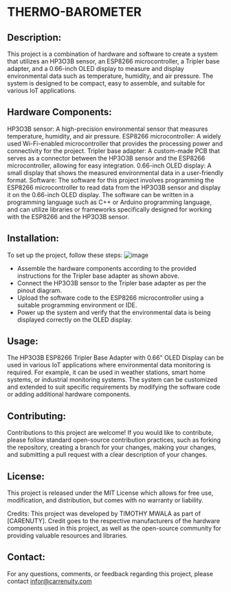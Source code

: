 # THERMO-BAROMETER

## Description:
This project is a combination of hardware and software to create a system that utilizes an HP3O3B sensor, an ESP8266 microcontroller, a Tripler base adapter, and a 0.66-inch OLED display to measure and display environmental data such as temperature, humidity, and air pressure. The system is designed to be compact, easy to assemble, and suitable for various IoT applications.

## Hardware Components:
HP3O3B sensor: A high-precision environmental sensor that measures temperature, humidity, and air pressure.
ESP8266 microcontroller: A widely used Wi-Fi-enabled microcontroller that provides the processing power and connectivity for the project.
Tripler base adapter: A custom-made PCB that serves as a connector between the HP3O3B sensor and the ESP8266 microcontroller, allowing for easy integration.
0.66-inch OLED display: A small display that shows the measured environmental data in a user-friendly format.
Software:
The software for this project involves programming the ESP8266 microcontroller to read data from the HP3O3B sensor and display it on the 0.66-inch OLED display. The software can be written in a programming language such as C++ or Arduino programming language, and can utilize libraries or frameworks specifically designed for working with the ESP8266 and the HP3O3B sensor.

## Installation:
To set up the project, follow these steps:
![image](https://user-images.githubusercontent.com/74060530/232247756-ead3f50a-f666-41e4-bf35-b454b19adf49.png)
- Assemble the hardware components according to the provided instructions for the Tripler base adapter as shown above.
- Connect the HP3O3B sensor to the Tripler base adapter as per the pinout diagram.
- Upload the software code to the ESP8266 microcontroller using a suitable programming environment or IDE.
- Power up the system and verify that the environmental data is being displayed correctly on the OLED display.

## Usage:
The HP3O3B ESP8266 Tripler Base Adapter with 0.66" OLED Display can be used in various IoT applications where environmental data monitoring is required. For example, it can be used in weather stations, smart home systems, or industrial monitoring systems. The system can be customized and extended to suit specific requirements by modifying the software code or adding additional hardware components.

## Contributing:
Contributions to this project are welcome! If you would like to contribute, please follow standard open-source contribution practices, such as forking the repository, creating a branch for your changes, making your changes, and submitting a pull request with a clear description of your changes.

## License:
This project is released under the MIT License which allows for free use, modification, and distribution, but comes with no warranty or liability.

Credits:
This project was developed by TIMOTHY MWALA as part of [CARENUTY]. Credit goes to the respective manufacturers of the hardware components used in this project, as well as the open-source community for providing valuable resources and libraries.

## Contact:
For any questions, comments, or feedback regarding this project, please contact infor@carrenuity.com 
